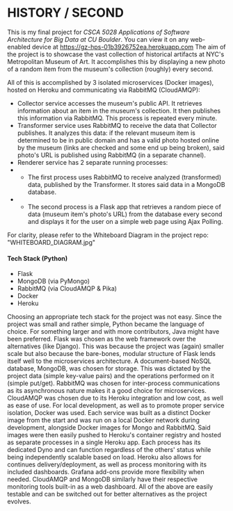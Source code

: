 # HISTORY / SECOND

This is my final project for _CSCA 5028 Applications of Software Architecture for Big Data at CU Boulder_. You can view
it on any web-enabled device at https://gz-hps-01b3926752ea.herokuapp.com The aim of the project is to showcase the vast
collection of historical artifacts at NYC's Metropolitan Museum of Art. It accomplishes this by displaying a new photo
of a random item from the museum's collection (roughly) every second.

All of this is accomplished by 3 isolated microservices (Docker images), hosted on Heroku and communicating via RabbitMQ
(CloudAMQP):
* Collector service accesses the museum's public API. It retrieves information about an item in the museum's collection.
It then publishes this information via RabbitMQ. This process is repeated every minute.
* Transformer service uses RabbitMQ to receive the data that Collector publishes. It analyzes this data: if the relevant
museum item is determined to be in public domain and has a valid photo hosted online by the museum (links are checked
and some end up being broken), said photo's URL is published using RabbitMQ (in a separate channel).
* Renderer service has 2 separate running processes:
* * The first process uses RabbitMQ to receive analyzed (transformed) data, published by the Transformer. It stores said
data in a MongoDB database.
* * The second process is a Flask app that retrieves a random piece of data (museum item's photo's URL) from the
database every second and displays it for the user on a simple web page using Ajax Polling.

For clarity, please refer to the Whiteboard Diagram in the project repo: "WHITEBOARD_DIAGRAM.jpg"

#### Tech Stack (Python)
* Flask
* MongoDB (via PyMongo)
* RabbitMQ (via CloudAMQP & Pika)
* Docker
* Heroku

Choosing an appropriate tech stack for the project was not easy. Since the project was small and rather simple, Python
became the language of choice. For something larger and with more contributors, Java might have been preferred. Flask
was chosen as the web framework over the alternatives (like Django). This was because the project was (again) smaller
scale but also because the bare-bones, modular structure of Flask lends itself well to the microservices architecture.
A document-based NoSQL database, MongoDB, was chosen for storage. This was dictated by the project data (simple
key-value pairs) and the operations performed on it (simple put/get). RabbitMQ was chosen for inter-process
communications as its asynchronous nature makes it a good choice for microservices. CloudAMQP was chosen due to its
Heroku integration and low cost, as well as ease of use. For local development, as well as to promote proper service
isolation, Docker was used. Each service was built as a distinct Docker image from the start and was run on a local
Docker network during development, alongside Docker images for Mongo and RabbitMQ. Said images were then easily pushed
to Heroku's container registry and hosted as separate processes in a single Heroku app. Each process has its dedicated
Dyno and can function regardless of the others' status while being independently scalable based on load. Heroku also
allows for continues delivery/deployment, as well as process monitoring with its included dashboards. Grafana add-ons
provide more flexibility when needed. CloudAMQP and MongoDB similarly have their respective monitoring tools built-in
as a web dashboard. All of the above are easily testable and can be switched out for better alternatives as the project
evolves.
